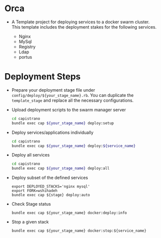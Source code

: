 # Orca
- A Template project for deploying services to a docker swarm cluster. This template includes the deployment stakes for the following services.

  * Nginx
  * MySql
  * Registry
  * Ldap
  * portus

# Deployment Steps
  - Prepare your deployment stage file under `config/deploy/${your_stage_name}.rb`. You can duplicate the `template_stage` and replace all the necessary configurations.
  - Upload deployment scripts to the swarm manager server

    ```sh
    cd capistrano
    bundle exec cap ${your_stage_name} deploy:setup
    ```


- Deploy services/applications individually

  ```sh
  cd capistrano
  bundle exec cap ${your_stage_name} deploy:${service_name}
  ```

- Deploy all services

  ```sh
  cd capistrano
  bundle exec cap ${your_stage_name} deploy:all
  ```

- Deploy subset of the defined services
  ```
  export DEPLOYED_STACKS='nginx mysql'
  export FORK=wshihadeh
  bundle exec cap ${stage} deploy:auto
  ```

- Check Stage status

  ```
  bundle exec cap ${your_stage_name} docker:deploy:info
  ```


- Stop a given stack

  ```
  bundle exec cap ${your_stage_name} docker:stop:${service_name}
  ```

